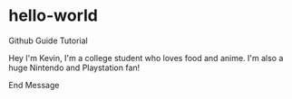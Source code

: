 # hello-world
Github Guide Tutorial 

Hey I'm Kevin, I'm a college student who loves food and anime. I'm also a huge Nintendo and Playstation fan!

End Message
